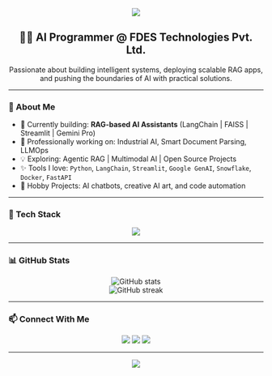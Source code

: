 <!-- Banner -->
<p align="center">
  <img src="https://capsule-render.vercel.app/api?type=waving&color=0:4e54c8,100:8f94fb&height=200&section=header&text=Hey,%20I'm%20Atharva!&fontSize=40&fontAlignY=35&animation=twinkling" />
</p>

<!-- Bio -->
<h2 align="center">👨‍💻 AI Programmer @ FDES Technologies Pvt. Ltd.</h2>

<p align="center">
  Passionate about building intelligent systems, deploying scalable RAG apps, and pushing the boundaries of AI with practical solutions.
</p>

---

### 🧠 About Me

- 🔭 Currently building: **RAG-based AI Assistants** (LangChain | FAISS | Streamlit | Gemini Pro)
- 💼 Professionally working on: Industrial AI, Smart Document Parsing, LLMOps
- 💡 Exploring: Agentic RAG | Multimodal AI | Open Source Projects
- ✨ Tools I love: `Python`, `LangChain`, `Streamlit`, `Google GenAI`, `Snowflake`, `Docker`, `FastAPI`
- 🧩 Hobby Projects: AI chatbots, creative AI art, and code automation

---

### 🚀 Tech Stack

<div align="center">
  <img src="https://skillicons.dev/icons?i=python,streamlit,fastapi,docker,git,vscode,linux,github,googlecloud,figma" />
</div>

---

### 📊 GitHub Stats

<p align="center">
  <img src="https://github-readme-stats.vercel.app/api?username=your-username&show_icons=true&theme=tokyonight" alt="GitHub stats" />
  <br />
  <img src="https://github-readme-streak-stats.herokuapp.com?user=your-username&theme=tokyonight&date_format=M%20j%5B%2C%20Y%5D" alt="GitHub streak" />
</p>

---

### 📫 Connect With Me

<p align="center">
  <a href="mailto:youremail@example.com"><img src="https://img.shields.io/badge/-Email-D14836?style=flat&logo=gmail&logoColor=white"/></a>
  <a href="https://www.linkedin.com/in/your-linkedin/"><img src="https://img.shields.io/badge/-LinkedIn-blue?style=flat&logo=linkedin&logoColor=white"/></a>
  <a href="https://your-portfolio.com"><img src="https://img.shields.io/badge/-Portfolio-ff69b4?style=flat&logo=react&logoColor=white"/></a>
</p>

---

<!-- Footer -->
<p align="center">
  <img src="https://capsule-render.vercel.app/api?type=waving&color=8f94fb&height=120&section=footer"/>
</p>
